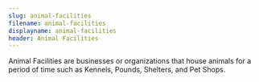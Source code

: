```yaml
---
slug: animal-facilities
filename: animal-facilities
displayname: animal-facilities
header: Animal Facilities
---
```


Animal Facilities are businesses or organizations that house animals for a period of time such as Kennels, Pounds, Shelters, and Pet Shops.
